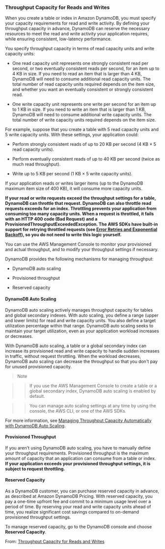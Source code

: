 ### Throughput Capacity for Reads and Writes

When you create a table or index in Amazon DynamoDB, you must specify your capacity requirements for read and write activity. By defining your throughput capacity in advance, DynamoDB can reserve the necessary resources to meet the read and write activity your application requires, while ensuring consistent, low-latency performance.

You specify throughput capacity in terms of read capacity units and write capacity units:

- One read capacity unit represents one strongly consistent read per second, or two eventually consistent reads per second, for an item up to 4 KB in size. If you need to read an item that is larger than 4 KB, DynamoDB will need to consume additional read capacity units. The total number of read capacity units required depends on the item size, and whether you want an eventually consistent or strongly consistent read.

- One write capacity unit represents one write per second for an item up to 1 KB in size. If you need to write an item that is larger than 1 KB, DynamoDB will need to consume additional write capacity units. The total number of write capacity units required depends on the item size.

For example, suppose that you create a table with 5 read capacity units and 5 write capacity units. With these settings, your application could:

- Perform strongly consistent reads of up to 20 KB per second (4 KB × 5 read capacity units).

- Perform eventually consistent reads of up to 40 KB per second (twice as much read throughput).

- Write up to 5 KB per second (1 KB × 5 write capacity units).

If your application reads or writes larger items (up to the DynamoDB maximum item size of 400 KB), it will consume more capacity units.

**If your read or write requests exceed the throughput settings for a table, DynamoDB can throttle that request. DynamoDB can also throttle read requests exceeds for an index. Throttling prevents your application from consuming too many capacity units. When a request is throttled, it fails with an HTTP 400 code (Bad Request) and a ProvisionedThroughputExceededException. The AWS SDKs have built-in support for retrying throttled requests (see [Error Retries and Exponential Backoff](https://docs.aws.amazon.com/amazondynamodb/latest/developerguide/Programming.Errors.html#Programming.Errors.RetryAndBackoff)), so you do not need to write this logic yourself.**

You can use the AWS Management Console to monitor your provisioned and actual throughput, and to modify your throughput settings if necessary.

DynamoDB provides the following mechanisms for managing throughput:

- DynamoDB auto scaling

- Provisioned throughput

- Reserved capacity

#### DynamoDB Auto Scaling

DynamoDB auto scaling actively manages throughput capacity for tables and global secondary indexes. With auto scaling, you define a range (upper and lower limits) for read and write capacity units. You also define a target utilization percentage within that range. DynamoDB auto scaling seeks to maintain your target utilization, even as your application workload increases or decreases.

With DynamoDB auto scaling, a table or a global secondary index can increase its provisioned read and write capacity to handle sudden increases in traffic, without request throttling. When the workload decreases, DynamoDB auto scaling can decrease the throughput so that you don't pay for unused provisioned capacity.

> Note

> > If you use the AWS Management Console to create a table or a global secondary index, DynamoDB auto scaling is enabled by default.

> > You can manage auto scaling settings at any time by using the console, the AWS CLI, or one of the AWS SDKs.

For more information, see [Managing Throughput Capacity Automatically with DynamoDB Auto Scaling](https://docs.aws.amazon.com/amazondynamodb/latest/developerguide/AutoScaling.html).

#### Provisioned Throughput

If you aren't using DynamoDB auto scaling, you have to manually define your throughput requirements. Provisioned throughput is the maximum amount of capacity that an application can consume from a table or index. **If your application exceeds your provisioned throughput settings, it is subject to request throttling.**

#### Reserved Capacity

As a DynamoDB customer, you can purchase reserved capacity in advance, as described at Amazon DynamoDB Pricing. With reserved capacity, you pay a one-time upfront fee and commit to a minimum usage level over a period of time. By reserving your read and write capacity units ahead of time, you realize significant cost savings compared to on-demand provisioned throughput settings.

To manage reserved capacity, go to the DynamoDB console and choose **Reserved Capacity**.

From: [Throughput Capacity for Reads and Writes](https://docs.aws.amazon.com/amazondynamodb/latest/developerguide/HowItWorks.ProvisionedThroughput.html)
